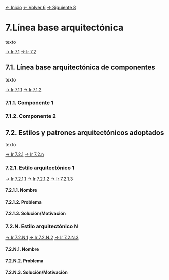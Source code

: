 [<- Inicio](../README.md)
[<- Volver 6](6.md)
[-> Siguiente 8](8.md)



# 7.Línea base arquitectónica

texto 

[-> Ir 7.1](#71-línea-base-arquitectónica-de-componentes)
[-> Ir 7.2](#72-estilos-y-patrones-arquitectónicos-adoptados)

## 7.1. Línea base arquitectónica de componentes

texto

[-> Ir 7.1.1](#711-componente-1)
[-> Ir 7.1.2](#712-componente-2)

### 7.1.1. Componente 1
### 7.1.2. Componente 2

## 7.2. Estilos y patrones arquitectónicos adoptados

texto 

[-> Ir 7.2.1](#721-estilo-arquitectónico-1)
[-> Ir 7.2.n](#72n-estilo-arquitectónico-n)

### 7.2.1. Estilo arquitectónico 1
[-> Ir 7.2.1.1](#7211-nombre)
[-> Ir 7.2.1.2](#7212-problema)
[-> Ir 7.2.1.3](#7213-soluciónmotivación)

#### 7.2.1.1. Nombre
#### 7.2.1.2. Problema
#### 7.2.1.3. Solución/Motivación


### 7.2.N. Estilo arquitectónico N
[-> Ir 7.2.N.1](#72n1-nombre)
[-> Ir 7.2.N.2](#72n2-problema)
[-> Ir 7.2.N.3](#72n3-soluciónmotivación)

#### 7.2.N.1. Nombre
#### 7.2.N.2. Problema
#### 7.2.N.3. Solución/Motivación